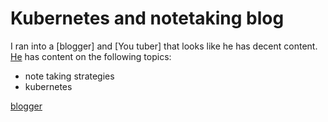 # Kubernetes and notetaking blog

I ran into a [blogger] and [You tuber] that looks like he has decent content. [He](../768) has content on the following topics:

- note taking strategies
- kubernetes

[blogger](https://www.sebastian-daschner.com/)